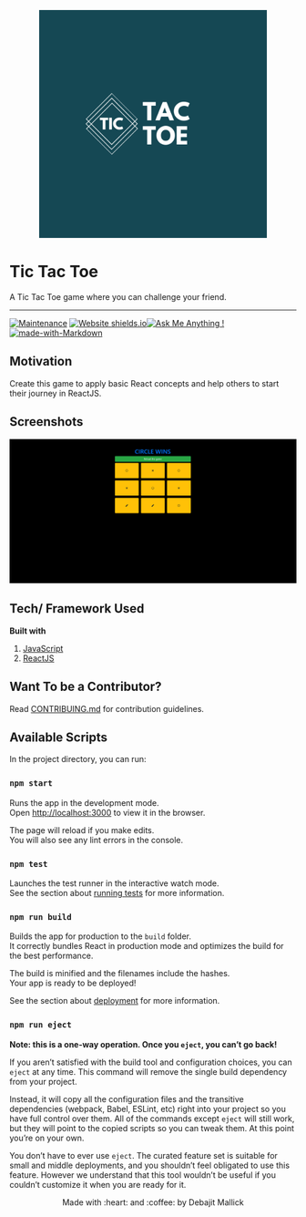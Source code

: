 <p align="center">
  <img style="border-width: 0" width="400" height="400" src="./public/logoTicTacToe.png" alt="Todo App logo">
</p>

# Tic Tac Toe

A Tic Tac Toe game where you can challenge your friend.

---

[![Maintenance](https://img.shields.io/badge/Maintained%3F-yes-green.svg)](https://github.com/debajit13/Tic-Tac-Toe/graphs/commit-activity) [![Website shields.io](https://img.shields.io/website-up-down-green-red/http/shields.io.svg)](https://debajit13.github.io/Tic-Tac-Toe/)[![Ask Me Anything !](https://img.shields.io/badge/Ask%20me-anything-1abc9c.svg)](https://github.com/debajit13/Tic-Tac-Toe/issues) [![made-with-Markdown](https://img.shields.io/badge/Made%20with-Markdown-1f425f.svg)](http://commonmark.org)

## Motivation

Create this game to apply basic React concepts and help others to start their journey in ReactJS.

## Screenshots

<img src="public/screenshot.png">

## Tech/ Framework Used

**Built with**

1. [JavaScript](https://developer.mozilla.org/en-US/docs/Web/javascript)
2. [ReactJS](https://reactjs.org/)

## Want To be a Contributor?

Read [CONTRIBUING.md](./CONTRIBUTING.md) for contribution guidelines.

## Available Scripts

In the project directory, you can run:

### `npm start`

Runs the app in the development mode.\
Open [http://localhost:3000](http://localhost:3000) to view it in the browser.

The page will reload if you make edits.\
You will also see any lint errors in the console.

### `npm test`

Launches the test runner in the interactive watch mode.\
See the section about [running tests](https://facebook.github.io/create-react-app/docs/running-tests) for more information.

### `npm run build`

Builds the app for production to the `build` folder.\
It correctly bundles React in production mode and optimizes the build for the best performance.

The build is minified and the filenames include the hashes.\
Your app is ready to be deployed!

See the section about [deployment](https://facebook.github.io/create-react-app/docs/deployment) for more information.

### `npm run eject`

**Note: this is a one-way operation. Once you `eject`, you can’t go back!**

If you aren’t satisfied with the build tool and configuration choices, you can `eject` at any time. This command will remove the single build dependency from your project.

Instead, it will copy all the configuration files and the transitive dependencies (webpack, Babel, ESLint, etc) right into your project so you have full control over them. All of the commands except `eject` will still work, but they will point to the copied scripts so you can tweak them. At this point you’re on your own.

You don’t have to ever use `eject`. The curated feature set is suitable for small and middle deployments, and you shouldn’t feel obligated to use this feature. However we understand that this tool wouldn’t be useful if you couldn’t customize it when you are ready for it.

<p align="center">Made with :heart: and :coffee: by Debajit Mallick</p>
